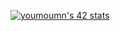 <a href="https://github.com/oakoudad/badge42"><img src="https://badge.mediaplus.ma/levi/youmoumn" alt="youmoumn's 42 stats" /></a>
<a href="https://raw.githubusercontent.com/burak-yldrm/burak-yldrm/refs/heads/main/rasengan_particles.gif">
